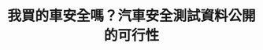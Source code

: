 ---
id: "2"
lang: zh-tw
description: 「國產車量產時，必需強制公開ARTC撞擊測試結果，並比照國外將結果分級。」連署案
propose_date: 2017-03-06
meeting_date: 2017-03-24
publish: "TRUE"
selected: "FALSE"
blog_selected: "FALSE"
thumbnail: https://cm.pdis.nat.gov.tw/images/post/16t00GiRaDUT8REmPaX0LmBY5EAVBQD8Y.jpg
title: 我買的車安全嗎？汽車安全測試資料公開的可行性
introduction:
  content: "近年來，民眾對於車輛的安全日益重視，多數的進口車都有經認證的實驗室實施撞擊測試，並將測試結果數據化和分級，方便購車民眾了解車輛安全性。因此\
    ，提案人於本案中建議國產車量產時，必須強制公開ARTC撞擊測試結果，並比照國外方式分級。\r

    會議中眾人的共識是希望能透過政府主動公開有關車輛碰撞的相關資訊，提出具有公信力的檢測數據，讓需要車輛安全檢測資訊的消費者、廠商跟研究員，可以安\
    心使用這些有信度、有效度的資料，再配合相關法規的修改，以利民眾知的權利，進而督促車商研發出更安全的車輛。\r"
color: red
join:
  type: 提
  title: 國產車上市前，必需強制公開ARTC撞擊測試結果，並比照國外將結果分級。
  link: https://join.gov.tw/idea/detail/51619983-7ab7-4f3a-9821-e659afab9b7e
  image: https://cm.pdis.nat.gov.tw/images/post/1-oRBwZVbNiPGGOKci8h-BzZZ7rA4SSMk.jpg
layout: post
departments:
  - 交通部
tags:
  - 交通
  - 消費議題
embed:
  mind_map:
    links:
      - https://miro.com/app/live-embed/o9J_k052DeM=/?moveToViewport=-2989,-958,6199,3173&embedAutoplay=true
  transcript:
    links:
      - https://sayit.pdis.nat.gov.tw/2017-03-24-%E9%96%8B%E6%94%BE%E6%94%BF%E5%BA%9C%E8%81%AF%E7%B5%A1%E4%BA%BA%E7%AC%AC%E4%BA%8C%E6%AC%A1%E5%8D%94%E4%BD%9C%E6%9C%83%E8%AD%B0
---